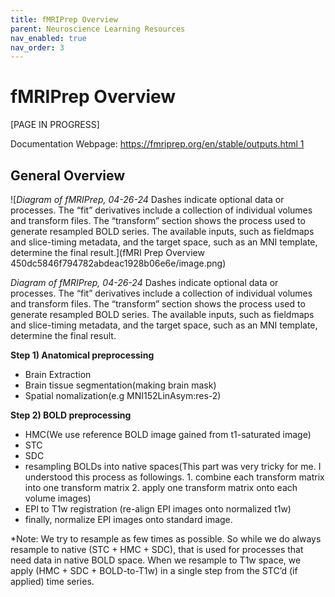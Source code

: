```yaml
---
title: fMRIPrep Overview
parent: Neuroscience Learning Resources
nav_enabled: true 
nav_order: 3
---
```


# fMRIPrep Overview
[PAGE IN PROGRESS]

Documentation Webpage: [https://fmriprep.org/en/stable/outputs.html 1](https://fmriprep.org/en/stable/outputs.html)

## General Overview

![*Diagram of fMRIPrep, 04-26-24*
Dashes indicate optional data or processes. The “fit” derivatives include a collection of individual volumes and transform files. The “transform” section shows the process used to generate resampled BOLD series. The available inputs, such as fieldmaps and slice-timing metadata, and the target space, such as an MNI template, determine the final result.](fMRI Prep Overview 450dc5846f794782abdeac1928b06e6e/image.png)

*Diagram of fMRIPrep, 04-26-24*
Dashes indicate optional data or processes. The “fit” derivatives include a collection of individual volumes and transform files. The “transform” section shows the process used to generate resampled BOLD series. The available inputs, such as fieldmaps and slice-timing metadata, and the target space, such as an MNI template, determine the final result.

**Step 1) Anatomical preprocessing**

- Brain Extraction
- Brain tissue segmentation(making brain mask)
- Spatial nomalization(e.g MNI152LinAsym:res-2)

**Step 2) BOLD preprocessing**

- HMC(We use reference BOLD image gained from t1-saturated image)
- STC
- SDC
- resampling BOLDs into native spaces(This part was very tricky for
me. I understood this process as followings. 1. combine each transform
matrix into one transform matrix 2. apply one transform matrix onto each volume images)
- EPI to T1w registration (re-align EPI images onto normalized t1w)
- finally, normalize EPI images onto standard image.

*Note: We try to resample as few times as possible. So while we do always resample to native (STC + HMC + SDC), that is used for processes that need data in native BOLD space. When we resample to T1w space, we apply (HMC + SDC + BOLD-to-T1w) in a single step from the STC’d (if applied) time series.